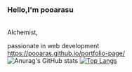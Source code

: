 <h3> Hello,I'm pooarasu</h3><br/>
Alchemist,

passionate in web development<br/>
https://pooaras.github.io/portfolio-page/<br/>
![Anurag's GitHub stats](https://github-readme-stats.vercel.app/api?username=pooaras&show_icons=true&theme=radical)
[![Top Langs](https://github-readme-stats.vercel.app/api/top-langs/?username=pooaras&layout=compact)](https://github.com/anuraghazra/github-readme-stats)


